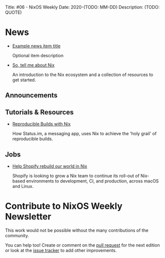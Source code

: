 Title: #06 - NixOS Weekly
Date: 2020-(TODO: MM-DD)
Description: (TODO: QUOTE)

# News

- [Example news item title](http://example.com)

  Optional item description

- [So, tell me about Nix](https://ghedam.at/15490/so-tell-me-about-nix)

  An introduction to the Nix ecosystem and a collection of resources to get started.
  

## Announcements

## Tutorials & Resources

- [Reproducible Builds with Nix](https://our.status.im/reproducable-builds-with-nix/)

  How Status.im, a messaging app, uses Nix to achieve the 'holy grail' of reproducible builds.

## Jobs

- [Help Shopify rebuild our world in Nix](https://discourse.nixos.org/t/remote-help-shopify-rebuild-our-world-in-nix/7571)

  Shopify is looking to grow a Nix team to continue its roll-out of Nix-based environments to
  development, CI, and production, across macOS and Linux.

# Contribute to NixOS Weekly Newsletter

This work would not be possible without the many contributions of the community.

You can help too! Create or comment on the [pull request](https://github.com/NixOS/nixos-weekly/pulls)
for the next edition or look at the
[issue tracker](https://github.com/NixOS/nixos-weekly/issues) to add other improvements.

